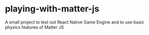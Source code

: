 # playing-with-matter-js
A small project to test out React Native Game Engine and to use basic physics features of Matter JS
